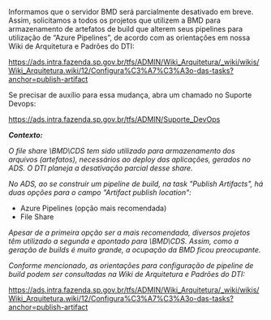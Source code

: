    Informamos que o servidor BMD será parcialmente desativado em breve. Assim, solicitamos a todos os projetos que utilizem a BMD para armazenamento de artefatos de build que alterem seus pipelines para utilização de “Azure Pipelines”, de acordo com as orientações em nossa Wiki de Arquitetura e Padrões do DTI: 

https://ads.intra.fazenda.sp.gov.br/tfs/ADMIN/Wiki_Arquitetura/_wiki/wikis/Wiki_Arquitetura.wiki/12/Configura%C3%A7%C3%A3o-das-tasks?anchor=publish-artifact
 
 
  Se precisar de auxílio para essa mudança, abra um chamado no Suporte Devops:

 

https://ads.intra.fazenda.sp.gov.br/tfs/ADMIN/Suporte_DevOps            

 

 

_**Contexto:**_

 
  _O file share \\BMD\CDS tem sido utilizado para armazenamento dos arquivos (artefatos), necessários ao deploy das aplicações, gerados no ADS. O DTI planeja a desativação parcial desse share._

   _No ADS, ao se construir um pipeline de build, na task "Publish Artifacts", há duas opções para o campo "Artifact publish location":_

 

- Azure Pipelines (opção mais recomendada)
- File Share
 

 _Apesar de a primeira opção ser a mais recomendada, diversos projetos têm utilizado a segunda e apontado para \\BMD\CDS. Assim, como a geração de builds é muito grande, a ocupação da BMD ficou preocupante._
 

  _Conforme mencionado, as orientações para configuração de pipeline de build podem ser consultadas na Wiki de Arquitetura e Padrões do DTI:_


https://ads.intra.fazenda.sp.gov.br/tfs/ADMIN/Wiki_Arquitetura/_wiki/wikis/Wiki_Arquitetura.wiki/12/Configura%C3%A7%C3%A3o-das-tasks?anchor=publish-artifact
 


 